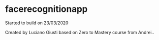 # facerecognitionapp

Started to build on 23/03/2020

Created by Luciano Giusti based on Zero to Mastery course from Andrei..